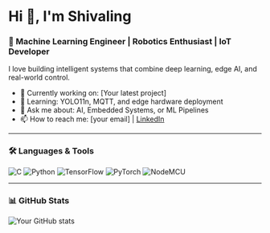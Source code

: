 # Hi 👋, I'm Shivaling

### 🚀 Machine Learning Engineer | Robotics Enthusiast | IoT Developer

I love building intelligent systems that combine deep learning, edge AI, and real-world control.

- 🔭 Currently working on: [Your latest project]
- 🌱 Learning: YOLO11n, MQTT, and edge hardware deployment
- 💬 Ask me about: AI, Embedded Systems, or ML Pipelines
- 📫 How to reach me: [your email] | [LinkedIn](https://linkedin.com/in/shivaling-koralli)

---

### 🛠️ Languages & Tools
![C](https://img.shields.io/badge/-C-00599C?style=flat-square&logo=c)
![Python](https://img.shields.io/badge/-Python-3776AB?style=flat-square&logo=python)
![TensorFlow](https://img.shields.io/badge/-TensorFlow-FF6F00?style=flat-square&logo=tensorflow)
![PyTorch](https://img.shields.io/badge/-PyTorch-EE4C2C?style=flat-square&logo=pytorch)
![NodeMCU](https://img.shields.io/badge/-NodeMCU-000000?style=flat-square&logo=arduino)

---

### 📊 GitHub Stats
![Your GitHub stats](https://github-readme-stats.vercel.app/api?username=shivaling-koralli&show_icons=true&theme=dark)
